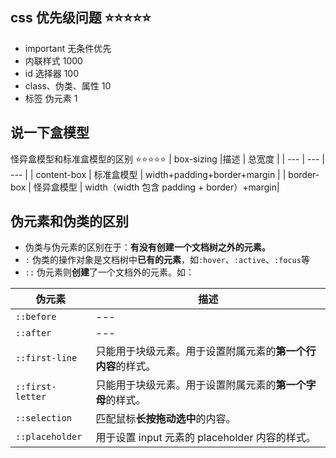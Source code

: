 <!--
 * @Description:
 * @Date: 2024-10-10 15:17:32
 * @LastEditTime: 2024-10-10 17:24:25
-->

## css 优先级问题 ⭐⭐⭐⭐⭐

- important 无条件优先
- 内联样式 1000
- id 选择器 100
- class、伪类、属性 10
- 标签 伪元素 1

## 说一下盒模型

怪异盒模型和标准盒模型的区别 ⭐⭐⭐⭐⭐
| box-sizing |描述 | 总宽度 |
| --- | --- | --- |
| content-box | 标准盒模型 | width+padding+border+margin |
| border-box | 怪异盒模型 | width（width 包含 padding + border）+margin|

## 伪元素和伪类的区别

<!-- [ 伪元素和伪类的区别](http://www.alloyteam.com/2016/05/summary-of-pseudo-classes-and-pseudo-elements/) -->

- 伪类与伪元素的区别在于：**有没有创建一个文档树之外的元素。**
- `:` 伪类的操作对象是文档树中**已有的元素**，如`:hover`、`:active`、`:focus`等
- `::` 伪元素则**创建**了一个文档外的元素。如：

| 伪元素           | 描述                                                         |
| ---------------- | ------------------------------------------------------------ |
| `::before`       | ---                                                          |
| `::after`        | ---                                                          |
| `::first-line`   | 只能用于块级元素。用于设置附属元素的**第一个行内容**的样式。 |
| `::first-letter` | 只能用于块级元素。用于设置附属元素的**第一个字母**的样式。   |
| `::selection`    | 匹配鼠标**长按拖动选中**的内容。                                 |
| `::placeholder`  | 用于设置 input 元素的 placeholder 内容的样式。               |
